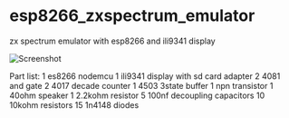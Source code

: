 # esp8266_zxspectrum_emulator
zx spectrum emulator with esp8266 and ili9341 display

![Screenshot](IMG_20180427_152222.jpg)

Part list:
1 es8266 nodemcu
1 ili9341 display with sd card adapter
2 4081 and gate
2 4017 decade counter
1 4503 3state buffer
1 npn transistor
1 40ohm speaker
1 2.2kohm resistor
5 100nf decoupling capacitors
10 10kohm resistors
15 1n4148 diodes




